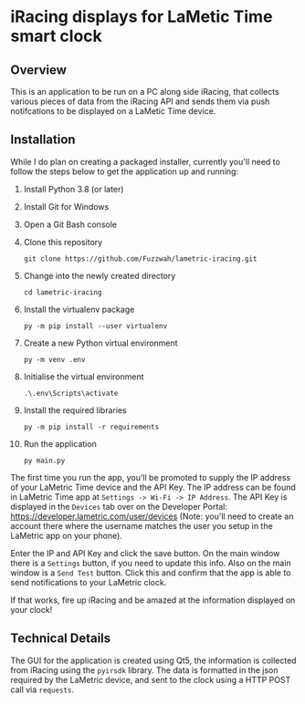 # iRacing displays for LaMetic Time smart clock

## Overview

This is an application to be run on a PC along side iRacing, that collects various pieces of data from the iRacing API and sends them via push notifcations to be displayed on a LaMetic Time device.


## Installation

While I do plan on creating a packaged installer, currently you'll need to follow the steps below to get the application up and running:

1. Install Python 3.8 (or later)
2. Install Git for Windows
3. Open a Git Bash console
4. Clone this repository

    ```
    git clone https://github.com/Fuzzwah/lametric-iracing.git 
    ```

5. Change into the newly created directory

    ```
    cd lametric-iracing
    ```

6. Install the virtualenv package

    ```
    py -m pip install --user virtualenv
    ```    

7. Create a new Python virtual environment

    ```
    py -m venv .env
    ```

8. Initialise the virtual environment

    ```
    .\.env\Scripts\activate
    ```

9. Install the required libraries

    ```
    py -m pip install -r requirements
    ```

10. Run the application

    ```
    py main.py
    ```

The first time you run the app, you'll be promoted to supply the IP address of your LaMetric Time device and the API Key. The IP address can be found in LaMetric Time app at `Settings -> Wi-Fi -> IP Address`. The API Key is displayed in the `Devices` tab over on the Developer Portal: https://developer.lametric.com/user/devices (Note: you'll need to create an account there where the username matches the user you setup in the LaMetric app on your phone).

Enter the IP and API Key and click the save button. On the main window there is a `Settings` button, if you need to update this info. Also on the main window is a `Send Test` button. Click this and confirm that the app is able to send notifications to your LaMetric clock.

If that works, fire up iRacing and be amazed at the information displayed on your clock!
## Technical Details

The GUI for the application is created using Qt5, the information is collected from iRacing using the `pyirsdk` library. The data is formatted in the json required by the LaMetric device, and sent to the clock using a HTTP POST call via `requests`.
